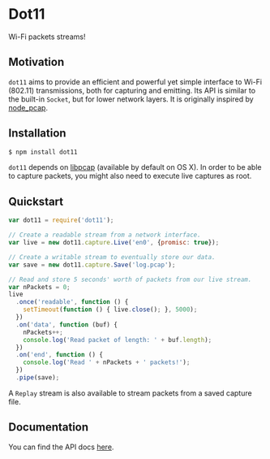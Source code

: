 Dot11
=====

Wi-Fi packets streams!


Motivation
----------

`dot11` aims to provide an efficient and powerful yet simple interface to Wi-Fi
(802.11) transmissions, both for capturing and emitting. Its API is similar to
the built-in `Socket`, but for lower network layers. It is originally inspired
by [node_pcap](https://github.com/mranney/node_pcap).


Installation
------------

```bash
$ npm install dot11
```

`dot11` depends on [libpcap](http://www.tcpdump.org/) (available by default on
OS X). In order to be able to capture packets, you might also need to execute
live captures as root.


Quickstart
----------

```javascript
var dot11 = require('dot11');

// Create a readable stream from a network interface.
var live = new dot11.capture.Live('en0', {promisc: true});

// Create a writable stream to eventually store our data.
var save = new dot11.capture.Save('log.pcap');

// Read and store 5 seconds' worth of packets from our live stream.
var nPackets = 0;
live
  .once('readable', function () {
    setTimeout(function () { live.close(); }, 5000);
  })
  .on('data', function (buf) {
    nPackets++;
    console.log('Read packet of length: ' + buf.length);
  })
  .on('end', function () {
    console.log('Read ' + nPackets + ' packets!');
  })
  .pipe(save);
```

A `Replay` stream is also available to stream packets from a saved capture
file.


Documentation
-------------

You can find the API docs
[here](https://github.com/mtth/dot11/blob/master/doc/api.md).
